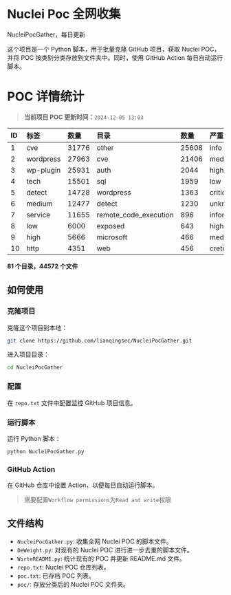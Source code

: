 # Nuclei Poc 全网收集
NucleiPocGather，每日更新

这个项目是一个 Python 脚本，用于批量克隆 GitHub 项目，获取 Nuclei POC，并将 POC 按类别分类存放到文件夹中。同时，使用 GitHub Action 每日自动运行脚本。
# POC 详情统计

> **当前项目 POC 更新时间：**`2024-12-05 13:03`

| ID | 标签      | 数量 | 目录       | 数量 | 严重性   | 数量 |
|:---| :-------- | :--- | :--------- | :--- | :------- | :--- |
| 1 | cve | 31776 | other | 25608 | info | 20631 |
| 2 | wordpress | 27963 | cve | 21406 | medium | 16610 |
| 3 | wp-plugin | 25931 | auth | 2044 | high | 11356 |
| 4 | tech | 15501 | sql | 1959 | low | 7013 |
| 5 | detect | 14728 | wordpress | 1363 | critical | 5310 |
| 6 | medium | 12477 | detect | 1230 | unknown | 70 |
| 7 | service | 11655 | remote_code_execution | 896 | informative | 16 |
| 8 | low | 6000 | exposed | 643 | hight | 15 |
| 9 | high | 5666 | microsoft | 466 | meduim | 6 |
| 10 | http | 4351 | web | 456 | cretical | 2 |

**81 个目录，44572 个文件**
## 如何使用

### 克隆项目

克隆这个项目到本地：

```bash
git clone https://github.com/lianqingsec/NucleiPocGather.git
```

进入项目目录：

```bash
cd NucleiPocGather
```

### 配置

在 `repo.txt` 文件中配置监控 GitHub 项目信息。

### 运行脚本

运行 Python 脚本：

```bash
python NucleiPocGather.py
```

### GitHub Action

在 GitHub 仓库中设置 Action，以便每日自动运行脚本。

> 需要配置`Workflow permissions`为`Read and write`权限

## 文件结构

- `NucleiPocGather.py`: 收集全网 Nuclei POC 的脚本文件。
- `DeWeight.py`: 对现有的 Nuclei POC 进行进一步去重的脚本文件。
- `WirteREADME.py`: 统计现有的 POC 并更新 README.md 文件。
- `repo.txt`: Nuclei POC 仓库列表。
- `poc.txt`: 已存档 POC 列表。
- `poc/`: 存放分类后的 Nuclei POC 文件夹。

